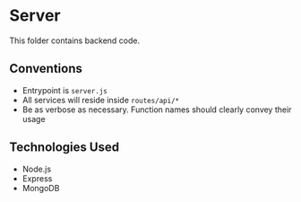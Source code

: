 # Server
This folder contains backend code. 

## Conventions
* Entrypoint is `server.js`
* All services will reside inside `routes/api/*`
* Be as verbose as necessary. Function names should clearly convey their usage

## Technologies Used
* Node.js
* Express
* MongoDB